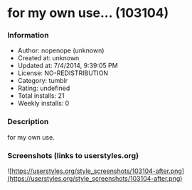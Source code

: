 # for my own use... (103104)

### Information
- Author: nopenope (unknown)
- Created at: unknown
- Updated at: 7/4/2014, 9:39:05 PM
- License: NO-REDISTRIBUTION
- Category: tumblr
- Rating: undefined
- Total installs: 21
- Weekly installs: 0


### Description
for my own use.


### Screenshots (links to userstyles.org)
![https://userstyles.org/style_screenshots/103104-after.png](https://userstyles.org/style_screenshots/103104-after.png)


